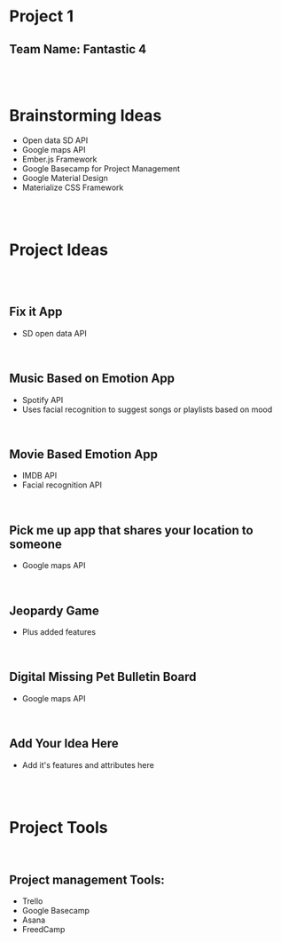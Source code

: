 # Project 1
## Team Name: Fantastic 4


<br><br>


# Brainstorming Ideas
 
- Open data SD API
- Google maps API
- Ember.js Framework
- Google Basecamp for Project Management
- Google Material Design 
- Materialize CSS Framework




<br><br>



# Project Ideas

<br> <br>

## Fix it App
- SD open data API

<br>

## Music Based on Emotion App
- Spotify API
- Uses facial recognition to suggest songs or playlists based on mood

<br>

## Movie Based Emotion App
- IMDB API
- Facial recognition API

<br>

## Pick me up app that shares your location to someone
- Google maps API

<br>

## Jeopardy Game
- Plus added features

<br>

## Digital Missing Pet Bulletin Board
- Google maps API

<br>

## Add Your Idea Here
- Add it's features and attributes here 



<br><br>





# Project Tools 

<br>

## Project management Tools:

- Trello
- Google Basecamp
- Asana
- FreedCamp





